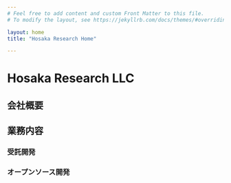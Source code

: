 ```yaml
---
# Feel free to add content and custom Front Matter to this file.
# To modify the layout, see https://jekyllrb.com/docs/themes/#overriding-theme-defaults

layout: home
title: "Hosaka Research Home"

---
```


# Hosaka Research LLC
## 会社概要

## 業務内容
### 受託開発
### オープンソース開発

